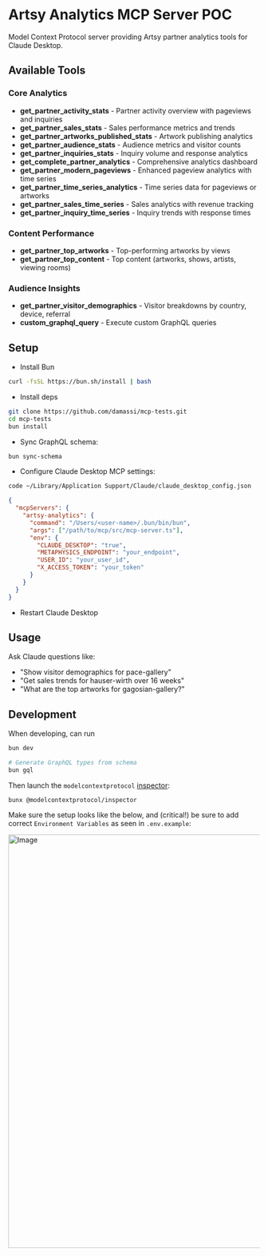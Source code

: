 # Artsy Analytics MCP Server POC

Model Context Protocol server providing Artsy partner analytics tools for Claude Desktop.

## Available Tools

### Core Analytics

- **get_partner_activity_stats** - Partner activity overview with pageviews and inquiries
- **get_partner_sales_stats** - Sales performance metrics and trends
- **get_partner_artworks_published_stats** - Artwork publishing analytics
- **get_partner_audience_stats** - Audience metrics and visitor counts
- **get_partner_inquiries_stats** - Inquiry volume and response analytics
- **get_complete_partner_analytics** - Comprehensive analytics dashboard
- **get_partner_modern_pageviews** - Enhanced pageview analytics with time series
- **get_partner_time_series_analytics** - Time series data for pageviews or artworks
- **get_partner_sales_time_series** - Sales analytics with revenue tracking
- **get_partner_inquiry_time_series** - Inquiry trends with response times

### Content Performance

- **get_partner_top_artworks** - Top-performing artworks by views
- **get_partner_top_content** - Top content (artworks, shows, artists, viewing rooms)

### Audience Insights

- **get_partner_visitor_demographics** - Visitor breakdowns by country, device, referral
- **custom_graphql_query** - Execute custom GraphQL queries

## Setup

- Install Bun

```bash
curl -fsSL https://bun.sh/install | bash
```

- Install deps

```bash
git clone https://github.com/damassi/mcp-tests.git
cd mcp-tests
bun install
```

- Sync GraphQL schema:

```bash
bun sync-schema
```

- Configure Claude Desktop MCP settings:

```bash
code ~/Library/Application Support/Claude/claude_desktop_config.json
```

```json
{
  "mcpServers": {
    "artsy-analytics": {
      "command": "/Users/<user-name>/.bun/bin/bun",
      "args": ["/path/to/mcp/src/mcp-server.ts"],
      "env": {
        "CLAUDE_DESKTOP": "true",
        "METAPHYSICS_ENDPOINT": "your_endpoint",
        "USER_ID": "your_user_id",
        "X_ACCESS_TOKEN": "your_token"
      }
    }
  }
}
```

- Restart Claude Desktop

## Usage

Ask Claude questions like:

- "Show visitor demographics for pace-gallery"
- "Get sales trends for hauser-wirth over 16 weeks"
- "What are the top artworks for gagosian-gallery?"

## Development

When developing, can run

```bash
bun dev

# Generate GraphQL types from schema
bun gql
```

Then launch the `modelcontextprotocol` [inspector](https://modelcontextprotocol.io/legacy/tools/inspector):

```
bunx @modelcontextprotocol/inspector
```

Make sure the setup looks like the below, and (critical!) be sure to add correct `Environment Variables` as seen in `.env.example`:

<img width="1512" height="828" alt="Image" src="https://github.com/user-attachments/assets/f33ce877-eedc-473c-a5a4-cf05637d619b" />
